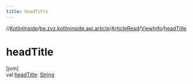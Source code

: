 ```yaml
---
title: headTitle
---
```

//[KotlinInside](../../../../index.html)/[be.zvz.kotlininside.api.article](../../index.html)/[ArticleRead](../index.html)/[ViewInfo](index.html)/[headTitle](head-title.html)



# headTitle



[jvm]\
val [headTitle](head-title.html): [String](https://kotlinlang.org/api/latest/jvm/stdlib/kotlin/-string/index.html)




